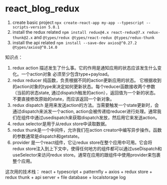 # react_blog_redux

1. create basic project ```npx create-react-app my-app --typescript --scripts-version 5.0.1```
2. install the redux related ```npm install redux@4.x react-redux@7.x redux-thunk@2.x``` and ```@types/redux @types/react-redux @types/redux-thunk```
3. install the api related ```npm install --save-dev axios@^0.27.2 @types/axios@^0.14.0```

知识点：
1. redux action 描述发生了什么事。它的作用是通知应用的状态应该发生什么变化。一个action对象
必须至少包含type+payload。
1. redux reducer 纯函数，负责根据不同的action更新应用的状态。 它根据收到的action对象的type来决定如何更新状态。每个reducer函数接收两个参数（当前的状态state, 通过dispatch触发的action），返回值为一个新的状态。不要直接修改原始的state，而应该返回一个新对象。
2. redux dispatch 是用来发送action的方法。当需要触发一个state更新时，会通过dispatch来派发一个action, action会被传递给reducer进行处理。通常我们在组件中通过usedispatch来获取dispatch发放，然后用它来发送action。
3. redux selector是用于从redux store中读取数据。
4. redux thunk是一个中间件，允许我们在action creator中编写异步操作。函数的参数通常是dispatch和getstate。
5. provider 是一个react组件，它让redux store在整个应用中可用。它会将redux store注入到上下文中，使得任何地方的组件都可以通过useDispatch和useSelector来访问redux store。通常在应用的跟组件中使用provider来包裹整个应用。

这次用的技术栈：
react + typescript + patternfly + axios + redux store + redux thunk + api server + file database +  localstorage log